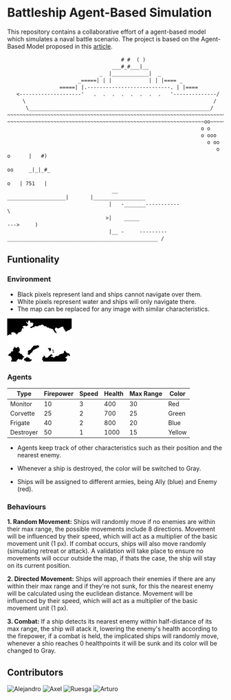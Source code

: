 # Battleship Agent-Based Simulation

This repository contains a collaborative effort of a agent-based model which simulates a naval battle scenario. 
The project is based on the Agent-Based Model proposed in this [article](An_Agent-Based_Model_Battle_of_Trafalgar.pdf).

```plaintext
                                     # #  ( )
                                  ___#_#___|__
                              _  |____________|  _
                       _=====| | |            | | |==== _
                 =====| |.---------------------------. | |====
   <--------------------'   .  .  .  .  .  .  .  .   '--------------/
     \                                                             /
      \___________________________________________________________/
~~~~~~~~~~~~~~~~~~~~~~~~~~~~~~~~~~~~~~~~~~~~~~~~~~~~~~~~~~~~~~~~~~~~~~~~~~~~~~~~~~~~~~~~~~~~~~~~~~~~~~~~~
~~~~~~~~~~~~~~~~~~~~~~~~~~~~~~~~~~~~~~~~~~~~~~~~~~~~~~~~~~~~~~~~oo~~~~~~~~~~~~~~~~~~~~~~~~~~~~~~~~~~~~~~~
                                                               o o
                                                               o ooo
                                                                 o oo
                                                                    o o      |   #)
                                                                     oo     _|_|_#_    
                                                                       o   | 751   |
                                  __                    ___________________|       |_________________
                                 |   -_______-----------                                              \
                                >|    _____                                                   --->     )
                                 |__ -     ---------_________________________________________________ /
```

## Funtionality
### Environment 
- Black pixels represent land and ships cannot navigate over them.
- White pixels represent water and ships will only navigate there.
- The map can be replaced for any image with similar characteristics.

![Base Map](mapBase.png)

### Agents 
| Type      | Firepower | Speed | Health | Max Range | Color  |
|-----------|-----------|-------|--------|-----------|--------|
| Monitor   | 10        | 3     | 400    | 30        | Red    |
| Corvette  | 25        | 2     | 700    | 25        | Green  |
| Frigate   | 40        | 2     | 800    | 20        | Blue   |
| Destroyer | 50        | 1     | 1000   | 15        | Yellow |

- Agents keep track of other characteristics such as their position and the nearest enemy.

- Whenever a ship is destroyed, the color will be switched to Gray.

- Ships will be assigned to different armies, being Ally (blue) and Enemy (red).

### Behaviours
**1. Random Movement:**
Ships will randomly move if no enemies are within their max range, the possible movements include 8 directions.
Movement will be influenced by their speed, which will act as a multiplier of the basic movement unit (1 px).
If combat occurs, ships will also move randomly (simulating retreat or attack). A validation will take place to
ensure no movements will occur outside the map, if thats the case, the ship will stay on its current position.

**2. Directed Movement:**
Ships will approach their enemies if there are any within their max range and if they're not sunk, for this the
nearest enemy will be calculated using the euclidean distance. Movement will be influenced by their speed, which 
will act as a multiplier of the basic movement unit (1 px).

**3. Combat:**
If a ship detects its nearest enemy within half-distance of its max range, the ship will atack it, lowering the
enemy's health according to the firepower, if a combat is held, the implicated ships will randomly move, whenever
a shio reaches 0 healthpoints it will be sunk and its color will be changed to Gray.

## Contributors 

![Alejandro](https://img.shields.io/badge/GitHub-Alejandro-181717?style=for-the-badge&logo=github)
![Axel](https://img.shields.io/badge/GitHub-Axel-181717?style=for-the-badge&logo=github) 
![Ruesga](https://img.shields.io/badge/GitHub-Ruesga-181717?style=for-the-badge&logo=github) 
![Arturo](https://img.shields.io/badge/GitHub-Arturo-181717?style=for-the-badge&logo=github)

